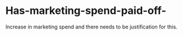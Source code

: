 # Has-marketing-spend-paid-off-
Increase in marketing spend and there needs to be justification for this. 
